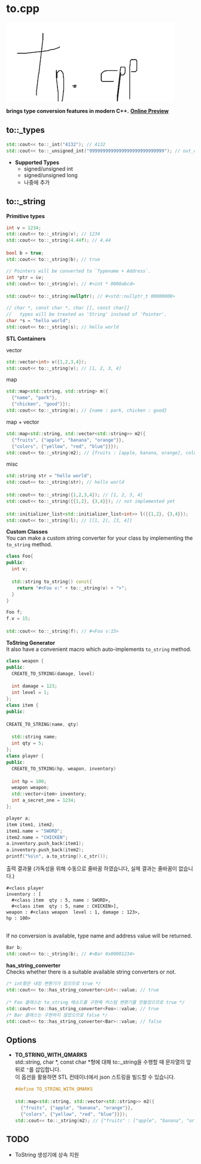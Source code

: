 to.cpp
====

<img src="to.png" width="450" />

__brings type conversion features in modern C++.__
__[Online Preview](https://rextester.com/RDEZ80003)__

to::_types
----
  ```c++
  std::cout<< to::_int("4132"); // 4132
  std::cout<< to::_unsigned_int("9999999999999999999999999999"); // out_of_range exception
  ```
  
  * __Supported Types__
    * signed/unsigned int
    * signed/unsigned long
    * 나중에 추가
  
to::_string
----

  __Primitive types__
  ```c++
  int v = 1234;
  std::cout<< to::_string(v); // 1234
  std::cout<< to::_string(4.44f); // 4.44
  
  bool b = true;
  std::cout<< to::_string(b); // true
  ```
  
  ```c++
  // Pointers will be converted to `Typename + Address`.
  int *ptr = &v;
  std::cout<< to::_string(v); // #<int * 0000abcd>
  
  std::cout<< to::_string(nullptr); // #<std::nullptr_t 00000000>
  ```
  
  ```c++
  // char *, const char *, char [], const char[]
  //   types will be treated as 'String' instead of 'Pointer'.
  char *s = "hello world";
  std::cout<< to::_string(s); // hello world
  ```
  __STL Containers__
  
  vector
  ```c++
  std::vector<int> v({1,2,3,4});
  std::cout<< to::_string(v); // [1, 2, 3, 4]
  ```
  
  map
  ```c++
  std::map<std::string, std::string> m({
    {"name", "park"},
    {"chicken", "good"}});
  std::cout<< to::_string(m); // {name : park, chicken : good}
  ```

  map + vector
  ```c++
  std::map<std::string, std::vector<std::string>> m2({
    {"fruits", {"apple", "banana", "orange"}},
  	{"colors", {"yellow", "red", "blue"}}});
  std::cout<< to::_string(m2); // {fruits : [apple, banana, orange], colors : [yellow, red, blue]}
  ```
  
  misc
  ```c++
  std::string str = "hello world";
  std::cout<< to::_string(str); // hello world
  
  std::cout<< to::_string({1,2,3,4}); // [1, 2, 3, 4]
  std::cout<< to::_string({{1,2}, {3,4}}); // not implemented yet
  
  std::initializer_list<std::initializer_list<int>> l({{1,2}, {3,4}});
  std::cout<< to::_string(l); // [[1, 2], [3, 4]]
  ```
  __Custom Classes__<br>
  You can make a custom string converter for your class by implementing the `to_string` method.
  ```c++
  class Foo{
  public:
    int v;
    
    std::string to_string() const{
      return "#<Foo v:" + to::_string(v) + ">";
    }
  }
  ```
  ```c++
  Foo f;
  f.v = 15;
  
  std::cout<< to::_string(f); // #<Foo v:15>
  ```
  
  __ToString Generator__<br>
  It also have a convenient macro which auto-implements `to_string` method.
  
  ```c++
class weapon {
public:
	CREATE_TO_STRING(damage, level)

	int damage = 123;
	int level = 1;
};
class item {
public:

CREATE_TO_STRING(name, qty)

	std::string name;
	int qty = 5;
};
class player {
public:
	CREATE_TO_STRING(hp, weapon, inventory)

	int hp = 100;
	weapon weapon;
	std::vector<item> inventory;
	int a_secret_one = 1234;
};
  ```
  ```c++
player a;
item item1, item2;
item1.name = "SWORD";
item2.name = "CHICKEN";
a.inventory.push_back(item1);
a.inventory.push_back(item2);
printf("%s\n", a.to_string().c_str());
  ```
  출력 결과물 (가독성을 위해 수동으로 줄바꿈 하였습니다, 실제 결과는 줄바꿈이 없습니다.)
  ```
#<class player
  inventory : [
    #<class item  qty : 5, name : SWORD>,
    #<class item  qty : 5, name : CHICKEN>], 
  weapon : #<class weapon  level : 1, damage : 123>,
  hp : 100>
  ```
  <br>
  If no conversion is available, type name and address value will be returned.
  
  ```c++
  Bar b;
  std::cout<< to::_string(b); // #<Bar 0x00001234>
  ```
  
  __has_string_converter__<br>
  Checks whether there is a suitable available string converters or not.
  
  ```c++
  /* int형은 내장 변환기가 있으므로 true */
  std::cout<< to::has_string_converter<int>::value; // true
  
  /* Foo 클래스는 to_string 메소드를 구현해 커스텀 변환기를 만들었으므로 true */
  std::cout<< to::has_string_converter<Foo>::value; // true
  /* Bar 클래스는 구현하지 않았으므로 false */
  std::cout<< to::has_string_converter<Bar>::value; // false
  ```

Options
----
* __TO_STRING_WITH_QMARKS__<br>
  std::string, char *, const char *형에 대해 to::_string을 수행할 때 문자열의 앞뒤로 `"`를 삽입합니다.<br>
  이 옵션을 활용하면 STL 컨테이너에서 json 스트링을 빌드할 수 있습니다.

  ```cpp
  #define TO_STRING_WITH_QMARKS
  
  std::map<std::string, std::vector<std::string>> m2({
    {"fruits", {"apple", "banana", "orange"}},
  	{"colors", {"yellow", "red", "blue"}}});
  std::cout<< to::_string(m2); // {"fruits" : ["apple", "banana", "orange"], "colors" : ["yellow", "red", "blue"]}
  ```

TODO
----
* ToString 생성기에 상속 지원
